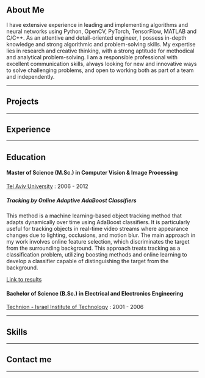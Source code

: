 ## About Me ##
I have extensive experience in leading and implementing algorithms and neural networks using Python, OpenCV, PyTorch, TensorFlow, MATLAB and C/C++.
As an attentive and detail-oriented engineer, I possess in-depth knowledge and strong algorithmic and problem-solving skills.
My expertise lies in research and creative thinking, with a strong aptitude for methodical and analytical problem-solving.
I am a responsible professional with excellent communication skills, always looking for new and innovative ways to solve challenging problems, and open to working both as part of a team and independently.

---

## Projects  ##

---

## Experience  ##

---

## Education  ##
#### Master of Science (M.Sc.) in Computer Vision & Image Processing ####
[Tel Aviv University](https://www.linkedin.com/school/tel-aviv-university/) : 2006 - 2012

##### Tracking by Online Adaptive AdaBoost Classifiers #####

This method is a machine learning-based object tracking method that adapts dynamically over time using AdaBoost classifiers. It is particularly useful for tracking objects in real-time video streams where appearance changes due to lighting, occlusions, and motion blur.
The main approach in my work involves online feature selection, which discriminates the target from the surrounding background. This approach treats tracking as a classification problem, utilizing boosting methods and online learning to develop a classifier capable of distinguishing the target from the background.

[Link to results](https://www.youtube.com/watch?v=7SY7zlmDr0M)




#### Bachelor of Science (B.Sc.) in Electrical and Electronics Engineering ####
[Technion - Israel Institute of Technology](https://www.linkedin.com/school/technion/) : 2001 - 2006

---

## Skills  ##

---

## Contact me  ##

---

